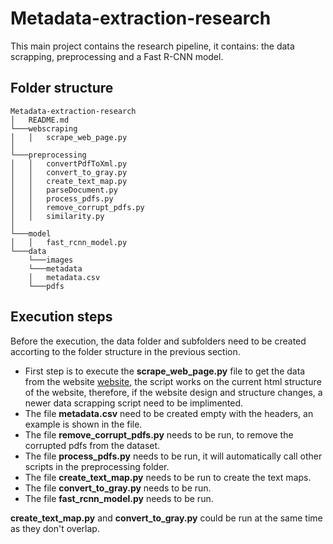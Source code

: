 # Metadata-extraction-research
This main project contains the research pipeline, it contains: the data scrapping, preprocessing and a Fast R-CNN model.


## Folder structure

```
Metadata-extraction-research
│   README.md      
└───webscraping 
│   │   scrape_web_page.py
│   
└───preprocessing
│   │   convertPdfToXml.py
│   │   convert_to_gray.py
│   │   create_text_map.py
│   │   parseDocument.py
│   │   process_pdfs.py
│   │   remove_corrupt_pdfs.py
│   │   similarity.py
│
└───model
│   │   fast_rcnn_model.py
└───data
    └───images
    └───metadata
    │   metadata.csv
    └───pdfs
```



## Execution steps
Before the execution, the data folder and subfolders need to be created accorting to the folder structure in the previous section.

* First step is to execute the **scrape_web_page.py** file to get the data from the website [website](https://www.ssoar.info/ssoar/handle/community/10000/discover?rpp=10&etal=0&group_by=none&page=), the script works on the current html structure of the website, therefore, if the website design and structure changes, a newer data scrapping script need to be implimented.
* The file **metadata.csv** need to be created empty with the headers, an example is shown in the file.
* The file **remove_corrupt_pdfs.py** needs to be run, to remove the corrupted pdfs from the dataset.
* The file **process_pdfs.py** needs to be run, it will automatically call other scripts in the preprocessing folder.
* The file **create_text_map.py** needs to be run to create the text maps.
* The file **convert_to_gray.py** needs to be run.
* The file **fast_rcnn_model.py** needs to be run.


**create_text_map.py** and **convert_to_gray.py** could be run at the same time as they don't overlap.

